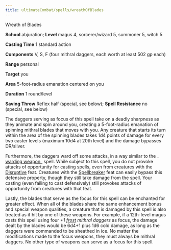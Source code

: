 ```yaml
---
title: ultimateCombat/spells/wreathOfBlades
---
```

Wreath of Blades

**School** abjuration; **Level** magus 4, sorcerer/wizard 5, summoner 5, witch 5

**Casting Time** 1 standard action

**Components** V, S, F (four mithral daggers, each worth at least 502 gp each)

**Range** personal

**Target** you

**Area** 5-foot-radius emanation centered on you

**Duration** 1 round/level

**Saving Throw** Reflex half (special, see below); **Spell Resistance** no (special, see below)

The daggers serving as focus of this spell take on a deadly sharpness as they animate and spin around you, creating a 5-foot-radius emanation of spinning mithral blades that moves with you. Any creature that starts its turn within the area of the spinning blades takes 1d4 points of damage for every two caster levels (maximum 10d4 at 20th level) and the damage bypasses DR/silver.

Furthermore, the daggers ward off some attacks, in a way similar to the _ [warding weapon](wardingWeapon.md#_warding-weapon)_ spell. While subject to this spell, you do not provoke attacks of opportunity for casting spells, even from creatures with the [Disruptive](feats.md#_disruptive) feat. Creatures with the [Spellbreaker](feats.md#_spellbreaker) feat can easily bypass this defensive property, though they still take damage from the spell. Your casting (even failing to cast defensively) still provokes attacks of opportunity from creatures with that feat.

Lastly, the blades that serve as the focus for this spell can be enchanted for greater effect. When all of the blades share the same enhancement bonus and special weapon qualities, a creature that is damaged by this spell is also treated as if hit by one of these weapons. For example, if a 12th-level magus casts this spell using four _+1 [frost](magicItems/weapons.md#_weapons-frost) mithral daggers_ as focus, the damage dealt by the blades would be 6d4+1 plus 1d6 cold damage, as long as the daggers were commanded to be sheathed in ice. No matter the modifications made to the focus weapons, they must always be mithral daggers. No other type of weapons can serve as a focus for this spell.

